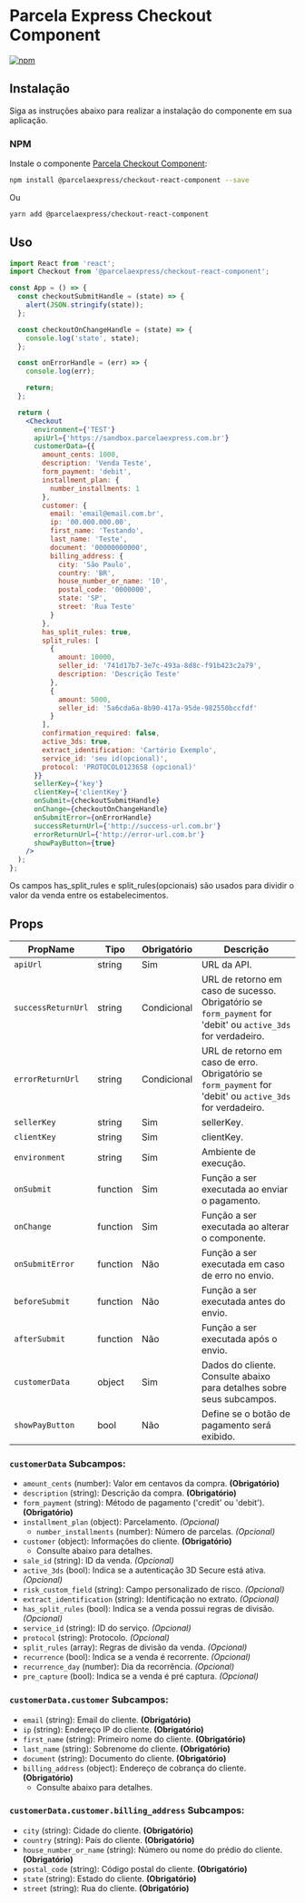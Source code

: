 # Parcela Express Checkout Component

[![npm](https://img.shields.io/npm/v/@parcelaexpress/checkout-react-component.svg)](http://npm.im/@parcelaexpress/checkout-react-component.svg)

## Instalação

Siga as instruções abaixo para realizar a instalação do componente em sua aplicação.

### NPM

Instale o componente [Parcela Checkout Component](https://www.npmjs.com/package/@parcelaexpress/checkout-react-component):

```sh
npm install @parcelaexpress/checkout-react-component --save
```
Ou

```sh
yarn add @parcelaexpress/checkout-react-component
```

## Uso

```jsx
import React from 'react';
import Checkout from '@parcelaexpress/checkout-react-component';

const App = () => {
  const checkoutSubmitHandle = (state) => {
    alert(JSON.stringify(state));
  };

  const checkoutOnChangeHandle = (state) => {
    console.log('state', state);
  };

  const onErrorHandle = (err) => {
    console.log(err);

    return;
  };

  return (
    <Checkout
      environment={'TEST'}
      apiUrl={'https://sandbox.parcelaexpress.com.br'}
      customerData={{
        amount_cents: 1000,
        description: 'Venda Teste',
        form_payment: 'debit',
        installment_plan: {
          number_installments: 1
        },
        customer: {
          email: 'email@email.com.br',
          ip: '00.000.000.00',
          first_name: 'Testando',
          last_name: 'Teste',
          document: '00000000000',
          billing_address: {
            city: 'São Paulo',
            country: 'BR',
            house_number_or_name: '10',
            postal_code: '0000000',
            state: 'SP',
            street: 'Rua Teste'
          }
        },
        has_split_rules: true,
        split_rules: [
          {
            amount: 10000,
            seller_id: '741d17b7-3e7c-493a-8d8c-f91b423c2a79',
            description: 'Descrição Teste'
          },
          {
            amount: 5000,
            seller_id: '5a6cda6a-8b90-417a-95de-982550bccfdf'
          }
        ],
        confirmation_required: false,
        active_3ds: true,
        extract_identification: 'Cartório Exemplo',
        service_id: 'seu id(opcional)',
        protocol: 'PROTOCOLO123658 (opcional)'
      }}
      sellerKey={'key'}
      clientKey={'clientKey'}
      onSubmit={checkoutSubmitHandle}
      onChange={checkoutOnChangeHandle}
      onSubmitError={onErrorHandle}
      successReturnUrl={'http://success-url.com.br'}
      errorReturnUrl={'http://error-url.com.br'}
      showPayButton={true}
    />
  );
};
```

Os campos has_split_rules e split_rules(opcionais) são usados para dividir o valor da venda entre os estabelecimentos.

## Props

| PropName           | Tipo     | Obrigatório | Descrição                                                                                                    |
| ------------------ | -------- | ----------- | ------------------------------------------------------------------------------------------------------------ |
| `apiUrl`           | string   | Sim         | URL da API.                                                                                                  |
| `successReturnUrl` | string   | Condicional | URL de retorno em caso de sucesso. Obrigatório se `form_payment` for 'debit' ou `active_3ds` for verdadeiro. |
| `errorReturnUrl`   | string   | Condicional | URL de retorno em caso de erro. Obrigatório se `form_payment` for 'debit' ou `active_3ds` for verdadeiro.    |
| `sellerKey`        | string   | Sim         | sellerKey.                                                                                                   |
| `clientKey`        | string   | Sim         | clientKey.                                                                                                   |
| `environment`      | string   | Sim         | Ambiente de execução.                                                                                        |
| `onSubmit`         | function | Sim         | Função a ser executada ao enviar o pagamento.                                                                |
| `onChange`         | function | Sim         | Função a ser executada ao alterar o componente.                                                              |
| `onSubmitError`    | function | Não         | Função a ser executada em caso de erro no envio.                                                             |
| `beforeSubmit`     | function | Não         | Função a ser executada antes do envio.                                                                       |
| `afterSubmit`      | function | Não         | Função a ser executada após o envio.                                                                         |
| `customerData`     | object   | Sim         | Dados do cliente. Consulte abaixo para detalhes sobre seus subcampos.                                        |
| `showPayButton`    | bool     | Não         | Define se o botão de pagamento será exibido.                                                                 |

### `customerData` Subcampos:

- `amount_cents` (number): Valor em centavos da compra. **(Obrigatório)**
- `description` (string): Descrição da compra. **(Obrigatório)**
- `form_payment` (string): Método de pagamento ('credit' ou 'debit'). **(Obrigatório)**
- `installment_plan` (object): Parcelamento. _(Opcional)_
  - `number_installments` (number): Número de parcelas. _(Opcional)_
- `customer` (object): Informações do cliente. **(Obrigatório)**
  - Consulte abaixo para detalhes.
- `sale_id` (string): ID da venda. _(Opcional)_
- `active_3ds` (bool): Indica se a autenticação 3D Secure está ativa. _(Opcional)_
- `risk_custom_field` (string): Campo personalizado de risco. _(Opcional)_
- `extract_identification` (string): Identificação no extrato. _(Opcional)_
- `has_split_rules` (bool): Indica se a venda possui regras de divisão. _(Opcional)_
- `service_id` (string): ID do serviço. _(Opcional)_
- `protocol` (string): Protocolo. _(Opcional)_
- `split_rules` (array): Regras de divisão da venda. _(Opcional)_
- `recurrence` (bool): Indica se a venda é recorrente. _(Opcional)_
- `recurrence_day` (number): Dia da recorrência. _(Opcional)_
- `pre_capture` (bool): Indica se a venda é pré captura. _(Opcional)_

### `customerData.customer` Subcampos:

- `email` (string): Email do cliente. **(Obrigatório)**
- `ip` (string): Endereço IP do cliente. **(Obrigatório)**
- `first_name` (string): Primeiro nome do cliente. **(Obrigatório)**
- `last_name` (string): Sobrenome do cliente. **(Obrigatório)**
- `document` (string): Documento do cliente. **(Obrigatório)**
- `billing_address` (object): Endereço de cobrança do cliente. **(Obrigatório)**
  - Consulte abaixo para detalhes.

### `customerData.customer.billing_address` Subcampos:

- `city` (string): Cidade do cliente. **(Obrigatório)**
- `country` (string): País do cliente. **(Obrigatório)**
- `house_number_or_name` (string): Número ou nome do prédio do cliente. **(Obrigatório)**
- `postal_code` (string): Código postal do cliente. **(Obrigatório)**
- `state` (string): Estado do cliente. **(Obrigatório)**
- `street` (string): Rua do cliente. **(Obrigatório)**
